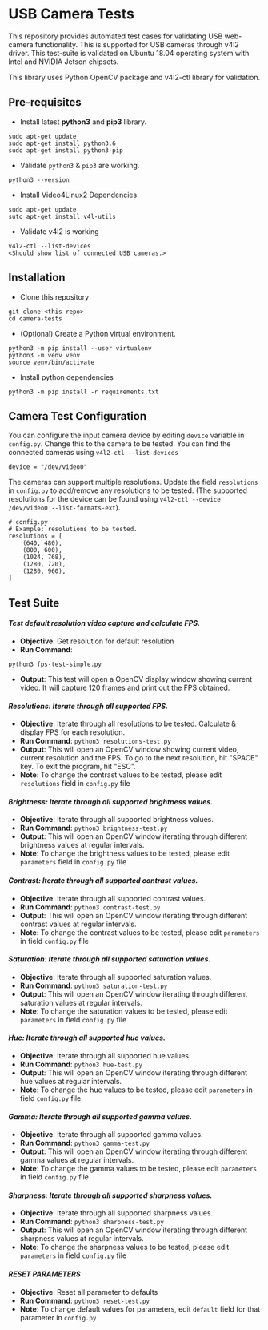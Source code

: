 # USB Camera Tests
This repository provides automated test cases for validating USB web-camera functionality. This is supported for USB cameras through v4l2 driver. This test-suite is validated on Ubuntu 18.04 operating system with Intel and NVIDIA Jetson chipsets.

This library uses Python OpenCV package and v4l2-ctl library for validation. 

## Pre-requisites

* Install latest **python3** and **pip3** library.
```
sudo apt-get update
sudo apt-get install python3.6
sudo apt-get install python3-pip
```

* Validate ```python3``` & ```pip3``` are working. 
```
python3 --version
```

* Install Video4Linux2 Dependencies
```
sudo apt-get update
suto apt-get install v4l-utils
```

* Validate v4l2 is working
```
v4l2-ctl --list-devices
<Should show list of connected USB cameras.>
```

## Installation
* Clone this repository
```
git clone <this-repo>
cd camera-tests
```

* (Optional) Create a Python virtual environment.
```
python3 -m pip install --user virtualenv
python3 -m venv venv
source venv/bin/activate
``` 

* Install python dependencies 
```
python3 -m pip install -r requirements.txt
```

## Camera Test Configuration
You can configure the input camera device by editing `device` variable in `config.py`. Change this to the camera to be tested. You can find the connected cameras using `v4l2-ctl --list-devices`
```
device = "/dev/video0"
```

The cameras can support multiple resolutions. Update the field `resolutions` in `config.py` to add/remove any resolutions to be tested. (The supported resolutions for the device can be found using `v4l2-ctl --device /dev/video0 --list-formats-ext`).

```
# config.py
# Example: resolutions to be tested.
resolutions = [
    (640, 480),
    (800, 600),
    (1024, 768),
    (1280, 720),
    (1280, 960),
]
```


## Test Suite
#### *Test default resolution video capture and calculate FPS.*
* **Objective**: Get resolution for default resolution
* **Run Command**: 
```
python3 fps-test-simple.py
``` 
* **Output**: This test will open a OpenCV display window showing current video. It will capture 120 frames and print out the FPS obtained. 


#### *Resolutions: Iterate through all supported FPS.*
* **Objective**: Iterate through all resolutions to be tested. Calculate & display FPS for each resolution.  
* **Run Command**: `python3 resolutions-test.py` 
* **Output**: This will open an OpenCV window showing current video, current resolution and the FPS. To go to the next resolution, hit "SPACE" key. To exit the program, hit "ESC".
* **Note**: To change the contrast values to be tested, please edit `resolutions` field in `config.py` file

#### *Brightness: Iterate through all supported brightness values.*
* **Objective**: Iterate through all supported brightness values.   
* **Run Command**: `python3 brightness-test.py` 
* **Output**: This will open an OpenCV window iterating through different brightness values at regular intervals.
* **Note**: To change the brightness values to be tested, please edit `parameters` field in `config.py` file

#### *Contrast: Iterate through all supported contrast values.*
* **Objective**: Iterate through all supported contrast values.   
* **Run Command**: `python3 contrast-test.py` 
* **Output**: This will open an OpenCV window iterating through different contrast values at regular intervals.
* **Note**: To change the contrast values to be tested, please edit `parameters` in field `config.py` file

#### *Saturation: Iterate through all supported saturation values.*
* **Objective**: Iterate through all supported saturation values.   
* **Run Command**: `python3 saturation-test.py` 
* **Output**: This will open an OpenCV window iterating through different saturation values at regular intervals.
* **Note**: To change the saturation values to be tested, please edit `parameters` in field `config.py` file

#### *Hue: Iterate through all supported hue values.*
* **Objective**: Iterate through all supported hue values.   
* **Run Command**: `python3 hue-test.py` 
* **Output**: This will open an OpenCV window iterating through different hue values at regular intervals.
* **Note**: To change the hue values to be tested, please edit `parameters` in field `config.py` file

#### *Gamma: Iterate through all supported gamma values.*
* **Objective**: Iterate through all supported gamma values.   
* **Run Command**: `python3 gamma-test.py` 
* **Output**: This will open an OpenCV window iterating through different gamma values at regular intervals.
* **Note**: To change the gamma values to be tested, please edit `parameters` in field `config.py` file

#### *Sharpness: Iterate through all supported sharpness values.*
* **Objective**: Iterate through all supported sharpness values.   
* **Run Command**: `python3 sharpness-test.py` 
* **Output**: This will open an OpenCV window iterating through different sharpness values at regular intervals.
* **Note**: To change the sharpness values to be tested, please edit `parameters` in field `config.py` file

#### *RESET PARAMETERS*
* **Objective**: Reset all parameter to defaults
* **Run Command**: `python3 reset-test.py`
* **Note**: To change default values for parameters, edit `default` field for that parameter in `config.py`
 

